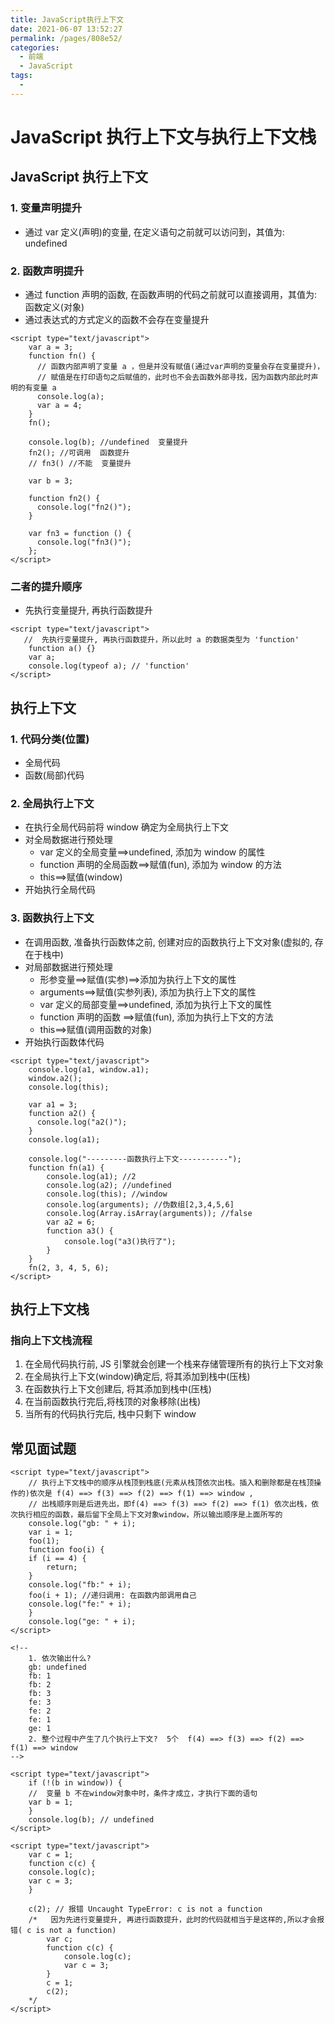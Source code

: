 ```yaml
---
title: JavaScript执行上下文
date: 2021-06-07 13:52:27
permalink: /pages/808e52/
categories:
  - 前端
  - JavaScript
tags:
  - 
---
```

# JavaScript 执行上下文与执行上下文栈

## JavaScript 执行上下文

### 1. 变量声明提升

- 通过 var 定义(声明)的变量, 在定义语句之前就可以访问到，其值为: undefined

### 2. 函数声明提升

- 通过 function 声明的函数, 在函数声明的代码之前就可以直接调用，其值为: 函数定义(对象)
- 通过表达式的方式定义的函数不会存在变量提升

```
<script type="text/javascript">
    var a = 3;
    function fn() {
      // 函数内部声明了变量 a ，但是并没有赋值(通过var声明的变量会存在变量提升)，
      // 赋值是在打印语句之后赋值的，此时也不会去函数外部寻找，因为函数内部此时声明的有变量 a
      console.log(a);
      var a = 4;
    }
    fn();

    console.log(b); //undefined  变量提升
    fn2(); //可调用  函数提升
    // fn3() //不能  变量提升

    var b = 3;

    function fn2() {
      console.log("fn2()");
    }

    var fn3 = function () {
      console.log("fn3()");
    };
</script>
```

### 二者的提升顺序

- 先执行变量提升, 再执行函数提升

```
<script type="text/javascript">
   //  先执行变量提升, 再执行函数提升，所以此时 a 的数据类型为 'function'
    function a() {}
    var a;
    console.log(typeof a); // 'function'
</script>
```

## 执行上下文

### 1. 代码分类(位置)

- 全局代码
- 函数(局部)代码

### 2. 全局执行上下文

- 在执行全局代码前将 window 确定为全局执行上下文
- 对全局数据进行预处理
  - var 定义的全局变量==>undefined, 添加为 window 的属性
  - function 声明的全局函数==>赋值(fun), 添加为 window 的方法
  - this==>赋值(window)
- 开始执行全局代码

### 3. 函数执行上下文

- 在调用函数, 准备执行函数体之前, 创建对应的函数执行上下文对象(虚拟的, 存在于栈中)
- 对局部数据进行预处理
  - 形参变量==>赋值(实参)==>添加为执行上下文的属性
  - arguments==>赋值(实参列表), 添加为执行上下文的属性
  - var 定义的局部变量==>undefined, 添加为执行上下文的属性
  - function 声明的函数 ==>赋值(fun), 添加为执行上下文的方法
  - this==>赋值(调用函数的对象)
- 开始执行函数体代码

```
<script type="text/javascript">
    console.log(a1, window.a1);
    window.a2();
    console.log(this);

    var a1 = 3;
    function a2() {
      console.log("a2()");
    }
    console.log(a1);

    console.log("---------函数执行上下文-----------");
    function fn(a1) {
        console.log(a1); //2
        console.log(a2); //undefined
        console.log(this); //window
        console.log(arguments); //伪数组[2,3,4,5,6]
        console.log(Array.isArray(arguments)); //false
        var a2 = 6;
        function a3() {
            console.log("a3()执行了");
        }
    }
    fn(2, 3, 4, 5, 6);
</script>
```

## 执行上下文栈

### 指向上下文栈流程

1. 在全局代码执行前, JS 引擎就会创建一个栈来存储管理所有的执行上下文对象
2. 在全局执行上下文(window)确定后, 将其添加到栈中(压栈)
3. 在函数执行上下文创建后, 将其添加到栈中(压栈)
4. 在当前函数执行完后,将栈顶的对象移除(出栈)
5. 当所有的代码执行完后, 栈中只剩下 window

## 常见面试题

```
<script type="text/javascript">
    // 执行上下文栈中的顺序从栈顶到栈底(元素从栈顶依次出栈。插入和删除都是在栈顶操作的)依次是 f(4) ==> f(3) ==> f(2) ==> f(1) ==> window ,
    // 出栈顺序则是后进先出，即f(4) ==> f(3) ==> f(2) ==> f(1) 依次出栈，依次执行相应的函数，最后留下全局上下文对象window，所以输出顺序是上面所写的
    console.log("gb: " + i);
    var i = 1;
    foo(1);
    function foo(i) {
    if (i == 4) {
        return;
    }
    console.log("fb:" + i);
    foo(i + 1); //递归调用: 在函数内部调用自己
    console.log("fe:" + i);
    }
    console.log("ge: " + i);
</script>

<!--
    1. 依次输出什么?
    gb: undefined
    fb: 1
    fb: 2
    fb: 3
    fe: 3
    fe: 2
    fe: 1
    ge: 1
    2. 整个过程中产生了几个执行上下文?  5个  f(4) ==> f(3) ==> f(2) ==> f(1) ==> window
-->
```

```
<script type="text/javascript">
    if (!(b in window)) {
    //  变量 b 不在window对象中时，条件才成立，才执行下面的语句
    var b = 1;
    }
    console.log(b); // undefined
</script>
```

```
<script type="text/javascript">
    var c = 1;
    function c(c) {
    console.log(c);
    var c = 3;
    }

    c(2); // 报错 Uncaught TypeError: c is not a function
    /*   因为先进行变量提升, 再进行函数提升，此时的代码就相当于是这样的,所以才会报错( c is not a function)
        var c;
        function c(c) {
            console.log(c);
            var c = 3;
        }
        c = 1;
        c(2);
    */
</script>
```
